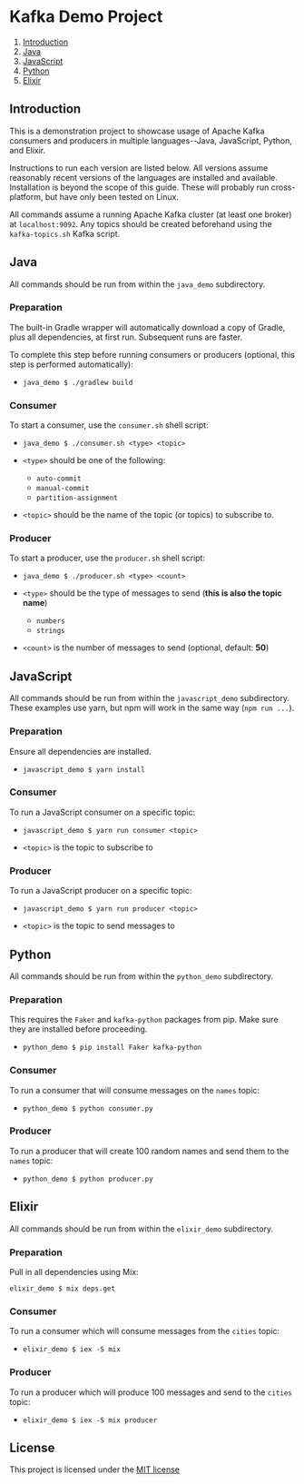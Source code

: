
# Kafka Demo Project

1. [Introduction](#introduction)
2. [Java](#java)
3. [JavaScript](#javascript)
4. [Python](#python)
5. [Elixir](#elixir)

## Introduction

This is a demonstration project to showcase usage of Apache Kafka consumers and
producers in multiple languages--Java, JavaScript, Python, and Elixir.

Instructions to run each version are listed below. All versions assume reasonably
recent versions of the languages are installed and available. Installation is
beyond the scope of this guide. These will probably run cross-platform, but have
only been tested on Linux.

All commands assume a running Apache Kafka cluster (at least one broker) at
`localhost:9092`. Any topics should be created beforehand using the
`kafka-topics.sh` Kafka script.

## Java

All commands should be run from within the `java_demo` subdirectory.

### Preparation

The built-in Gradle wrapper will automatically download a copy of Gradle, plus
all dependencies, at first run. Subsequent runs are faster.

To complete this step before running consumers or producers (optional, this step
is performed automatically):

- `java_demo $ ./gradlew build`

### Consumer

To start a consumer, use the `consumer.sh` shell script:

- `java_demo $ ./consumer.sh <type> <topic>`

- `<type>` should be one of the following:
  - `auto-commit`
  - `manual-commit`
  - `partition-assignment`

- `<topic>` should be the name of the topic (or topics) to subscribe to.

### Producer

To start a producer, use the `producer.sh` shell script:

- `java_demo $ ./producer.sh <type> <count>`

- `<type>` should be the type of messages to send (**this is also the topic name**)
  - `numbers`
  - `strings`

- `<count>` is the number of messages to send (optional, default: **50**)

## JavaScript

All commands should be run from within the `javascript_demo` subdirectory. These
examples use yarn, but npm will work in the same way (`npm run ...`).

### Preparation

Ensure all dependencies are installed.

- `javascript_demo $ yarn install`

### Consumer

To run a JavaScript consumer on a specific topic:

- `javascript_demo $ yarn run consumer <topic>`

- `<topic>` is the topic to subscribe to

### Producer

To run a JavaScript producer on a specific topic:

- `javascript_demo $ yarn run producer <topic>`

- `<topic>` is the topic to send messages to

## Python

All commands should be run from within the `python_demo` subdirectory.

### Preparation

This requires the `Faker` and `kafka-python` packages from pip. Make sure they are
installed before proceeding.

- `python_demo $ pip install Faker kafka-python`

### Consumer

To run a consumer that will consume messages on the `names` topic:

- `python_demo $ python consumer.py`

### Producer

To run a producer that will create 100 random names and send them to the `names`
topic:

- `python_demo $ python producer.py`

## Elixir

All commands should be run from within the `elixir_demo` subdirectory.

### Preparation

Pull in all dependencies using Mix:

`elixir_demo $ mix deps.get`

### Consumer

To run a consumer which will consume messages from the `cities` topic:

- `elixir_demo $ iex -S mix`

<!-- To change the topic, edit the `config/config.exs` file and replace or add the -->
<!-- desired topic in the `topics` list of the `consumer` configuration section. -->

### Producer

To run a producer which will produce 100 messages and send to the `cities` topic:

- `elixir_demo $ iex -S mix producer`

<!-- To change the topic, edit the `config/config.exs` file and replace or add the -->
<!-- desired topic in the `topics` list of the `producer` configuration section. -->

## License

This project is licensed under the [MIT license](./LICENSE.md)

